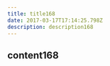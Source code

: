 ```yaml
---
title: title168
date: 2017-03-17T17:14:25.798Z
description: description168
---
```


## content168
  
